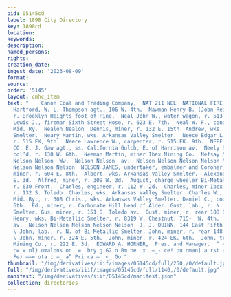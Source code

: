 ```yaml
---
pid: 05145cd
label: 1898 City Directory
key: 1898cd
location: 
keywords: 
description: 
named_persons: 
rights: 
creation_date: 
ingest_date: '2023-08-09'
format: 
source: 
order: '5145'
layout: cmhc_item
text: "    Canon Coal and Trading Company,  NAT 211 NEL  NATIONAL FIRE INSURANCE CO.,
  Hartford, W. L. Thompson agt., 106 W. 4th.  Nawman Henry B. (Jobn Reilly & Co.),
  r. Brooklyn Heights foot of Pine.  Neal John W., water wagon, r. 513 E. 8th.  Neal
  Lewis J., fireman Sixth Street Hose, r. 623 E. 7th.  Neal W. F., conductor Colo.
  Mid. Ry.  Nealon Nealon  Dennis, miner, r. 132 E. 15th. Andrew, wks. Arkansas Valley
  Smelter.  Neary Martin, wks. Arkansas Valley Smelter.  Neece Edgar L., carpenter,
  r. 515 EK, 9th.  Neece Lawrence W., carpenter, r. 515 EK. 9th.  NEEF BROTHERS BREWING
  CO. E. J. Gaw agt., ss. California Gulch, E. of Harrison av.  Neely Sarah Miss,
  col’d, r. 138 W. 6th.  Neeman Martin, miner Ibex Mining Co.  Nefsay Nelson Nelson
  Nelson Nelson  Ww.  Nelson Nelson  av.  Nelson Nelson Nelson Nelson Nelson Nelson
  Nelson Nelson Nelson  NELSON JAMES, undertaker, embalmer and Coroner,  John J.,
  miner, r. 604 E. 8th.  Albert, wks. Arkansas Valley Smelter.  Alexander, r. 124
  E. 3d.  Alfred, miner, r. 309 W. 3d.  August, charge wheeler Bi-Metallic Smelter,
  r. 630 Front.  Charles, engineer, r. 112 W. 2d.  Charles, miner Ibex Mining Co.,
  r. 132 S. Toledo  Charles, wks. Arkansas Valley Smelter. Charles W., engineer Colo.
  Mid. Ry., r. 308 Chris., wks. Arkansas Valley Smelter. Daniel C., cook, r. 211 E.
  6th.  Ed., miner, r. Carbonate Hill head of Alder. Gust, lab., r. N. of Bi-Metallic
  Smelter. Gus, miner, r. 151 S. Toledo av.  Gust, miner, r. rear 108 8S. Toledo av.
  Henry, wks. Bi-Metallic Smelter, r. 8319 W. Chestnut. 715-  W. 4th.  717 Harrison
  av.  Nelson Nelson Nelson Nelson Nelson  J. J. QUINN, 144 East Fifth Street. GRAINI
  \ John, lab., r. N. of Bi-Metallic Smelter. John, miner, r. rear 148 S. Toledo av.
  \ John, miner, r. 324 E. 5th.  John, miner, r. 424 EK. 6th.  John, trammer Ibex
  Mining Co., r. 222 E. 3d.  EDWARD A. HORNER,  Pres. and Manager.  “ = rr rT | eo
  c= = nl} omalons on  =  bry g G2 o Bm be  x  —_- ce! pu oman] a rst aD —_. a Fe)
  Fe) ——= ota i —_ a” Pri ca —  <_ Go "
thumbnail: "/img/derivatives/iiif/images/05145cd/full/250,/0/default.jpg"
full: "/img/derivatives/iiif/images/05145cd/full/1140,/0/default.jpg"
manifest: "/img/derivatives/iiif/05145cd/manifest.json"
collection: directories
---
```

